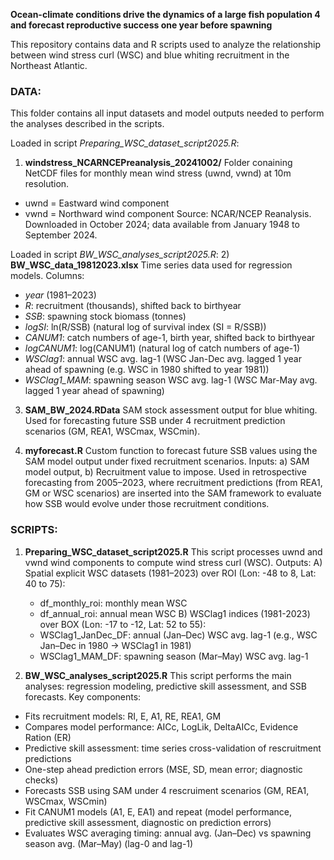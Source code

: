 **Ocean-climate conditions drive the dynamics of a large fish population 4 and forecast reproductive success one year before spawning**

This repository contains data and R scripts used to analyze the relationship between wind stress curl (WSC) and blue whiting recruitment in the Northeast Atlantic.

### DATA:
This folder contains all input datasets and model outputs needed to perform the analyses described in the scripts. 

Loaded in script _Preparing_WSC_dataset_script2025.R_:
1) **windstress_NCARNCEPreanalysis_20241002/**
Folder conaining NetCDF files for monthly mean wind stress (uwnd, vwnd) at 10m resolution.
- uwnd = Eastward wind component
- vwnd = Northward wind component
Source: NCAR/NCEP Reanalysis.
Downloaded in October 2024; data available from January 1948 to September 2024.


Loaded in script _BW_WSC_analyses_script2025.R_:
2) **BW_WSC_data_19812023.xlsx**
Time series data used for regression models.
Columns:
- _year_ (1981–2023)
- _R_: recruitment (thousands), shifted back to birthyear
- _SSB_: spawning stock biomass (tonnes)
- _logSI_: ln(R/SSB) (natural log of survival index (SI = R/SSB))
- _CANUM1_: catch numbers of age-1, birth year, shifted back to birthyear
- _logCANUM1_: log(CANUM1) (natural log of catch numbers of age-1)
- _WSClag1_: annual WSC avg. lag-1 (WSC Jan-Dec avg. lagged 1 year ahead of spawning (e.g. WSC in 1980 shifted to year 1981))
- _WSClag1_MAM_: spawning season WSC avg. lag-1 (WSC Mar-May avg. lagged 1 year ahead of spawning)

3) **SAM_BW_2024.RData**
SAM stock assessment output for blue whiting. 
Used for forecasting future SSB under 4 recruitment prediction scenarios (GM, REA1, WSCmax, WSCmin).

4) **myforecast.R**
Custom function to forecast future SSB values using the SAM model output under fixed recruitment scenarios.
Inputs: a) SAM model output, b) Recruitment value to impose.
Used in retrospective forecasting from 2005–2023, where recruitment predictions (from REA1, GM or WSC scenarios) are inserted into the SAM framework to evaluate how SSB would evolve under those recruitment conditions.

### SCRIPTS:
1) **Preparing_WSC_dataset_script2025.R**
This script processes uwnd and vwnd wind components to compute wind stress curl (WSC).
Outputs:
A) Spatial explicit WSC datasets (1981–2023) over ROI (Lon: -48 to 8, Lat: 40 to 75):
   - df_monthly_roi: monthly mean WSC 
   - df_annual_roi: annual mean WSC
B) WSClag1 indices (1981-2023) over BOX (Lon: -17 to -12, Lat: 52 to 55):
   - WSClag1_JanDec_DF: annual (Jan–Dec) WSC avg. lag-1 (e.g., WSC Jan–Dec in 1980 → WSClag1 in 1981)
   - WSClag1_MAM_DF: spawning season (Mar–May) WSC avg. lag-1

2) **BW_WSC_analyses_script2025.R**
This script performs the main analyses: regression modeling, predictive skill assessment, and SSB forecasts.
Key components:
- Fits recruitment models: RI, E, A1, RE, REA1, GM
- Compares model performance: AICc, LogLik, DeltaAICc, Evidence Ration (ER)
- Predictive skill assessment: time series cross-validation of rescruitment predictions
- One-step ahead prediction errors (MSE, SD, mean error; diagnostic checks)
- Forecasts SSB using SAM under 4 rescruiment scenarios (GM, REA1, WSCmax, WSCmin)
- Fit CANUM1 models (A1, E, EA1) and repeat (model performance, predictive skill assessment, diagnostic on prediction errors)
- Evaluates WSC averaging timing: annual avg. (Jan–Dec) vs spawning season avg. (Mar–May) (lag-0 and lag-1)
